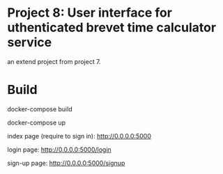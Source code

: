 # Project 8: User interface for uthenticated brevet time calculator service

an extend project from project 7.

# Build
docker-compose build

docker-compose up

index page (require to sign in): http://0.0.0.0:5000

login page: http://0.0.0.0:5000/login

sign-up page: http://0.0.0.0:5000/signup
